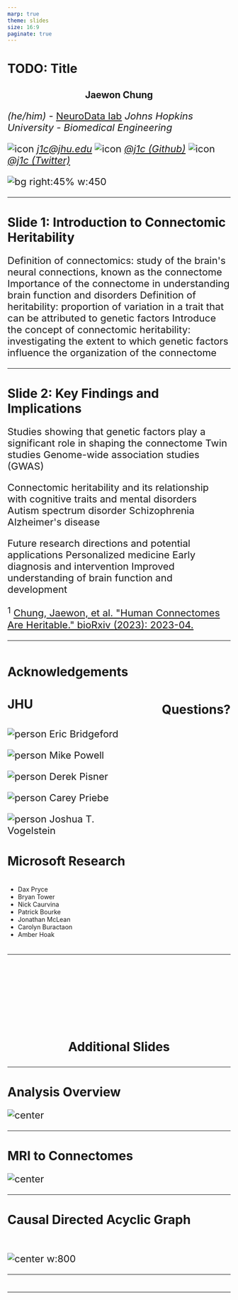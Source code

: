 ```yaml
---
marp: true
theme: slides
size: 16:9
paginate: true
---
```


# TODO: Title

## Jaewon Chung

_(he/him)_ - [NeuroData lab](https://neurodata.io/)
_Johns Hopkins University - Biomedical Engineering_

![icon](../../images/icons/mail.png) [_j1c@jhu.edu_](mailto:j1c@jhu.edu)
![icon](../../images/icons/github.png) [_@j1c (Github)_](https://github.com/j1c)
![icon](../../images/icons/twitter.png) [_@j1c (Twitter)_](https://twitter.com/j1c)

![bg right:45% w:450](../../images/logos/nd_logo_small.png)

---

<style scoped>
h2 {
    justify-content: center;
    text-align: center;
}
</style>

# Slide 1: Introduction to Connectomic Heritability

Definition of connectomics: study of the brain's neural connections, known as the connectome
Importance of the connectome in understanding brain function and disorders
Definition of heritability: proportion of variation in a trait that can be attributed to genetic factors
Introduce the concept of connectomic heritability: investigating the extent to which genetic factors influence the organization of the connectome

---

# Slide 2: Key Findings and Implications

Studies showing that genetic factors play a significant role in shaping the connectome
Twin studies
Genome-wide association studies (GWAS)

Connectomic heritability and its relationship with cognitive traits and mental disorders
Autism spectrum disorder
Schizophrenia
Alzheimer's disease

Future research directions and potential applications
Personalized medicine
Early diagnosis and intervention
Improved understanding of brain function and development

<footer>

$^1$ [Chung, Jaewon, et al. "Human Connectomes Are Heritable." bioRxiv (2023): 2023-04.](https://www.biorxiv.org/content/10.1101/2023.04.02.532875.abstract)

</footer>

---

<style scoped>
p {
    font-size: 22px
}
h4 {font-size: 28px}
</style>

<div class="columns">

<div>
<h1>Acknowledgements</h2>

#### JHU

<!-- Start people panels -->
<div class='minipanels'>

<div>

![person](../../images/faces/ebridge.jpg)
Eric Bridgeford

</div>

<div>

![person](../../images/faces/powell.jpg)
Mike Powell

</div>

<div>

![person](../../images/faces/pisner.jpg)
Derek Pisner

</div>

<div>

![person](../../images/faces/cep.png)
Carey Priebe

</div>

<div>

![person](../../images/faces/jovo.png)
Joshua T. Vogelstein

</div>
</div>

#### Microsoft Research

<p style="font-size:20%;">

- Dax Pryce
- Bryan Tower
- Nick Caurvina
- Patrick Bourke
- Jonathan McLean
- Carolyn Buractaon
- Amber Hoak

</p>
</div>
<div class="vl"></div>
<div>
<br><br><br><br><br>
<p><h1 align='center'>Questions?</p>
</div>

</div>

---

<br><br><br><br><br>

<p><h1 align="center">Additional Slides</p>

<!--
Also supports multiline.
We bet these comments would help your presentation...
-->

---

# Analysis Overview

![center](../../images/heritability/framework.png)

---

# MRI to Connectomes

![center](../../images/heritability/m2g_pipeline.png)

---

# Causal Directed Acyclic Graph

<br>

![center w:800](../../images/heritability/dag.png)

---

#

---
